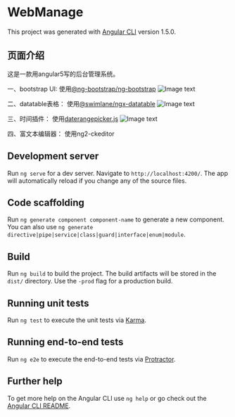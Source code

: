 # WebManage

This project was generated with [Angular CLI](https://github.com/angular/angular-cli) version 1.5.0.

## 页面介绍
这是一款用angular5写的后台管理系统。

一、bootstrap UI: 使用[@ng-bootstrap/ng-bootstrap](https://github.com/ng-bootstrap/ng-bootstrap)
![Image text](https://github.com/LijUpiNg/Ng5-Manage/blob/master/src/assets/ex-img/login.png)

二、datatable表格： 使用[@swimlane/ngx-datatable](https://github.com/swimlane/ngx-datatable)
![Image text](https://github.com/LijUpiNg/Ng5-Manage/blob/master/src/assets/ex-img/datatable.png)

三、时间插件： 使用[daterangepicker.js](http://www.daterangepicker.com/#ex2)
![Image text](https://github.com/LijUpiNg/Ng5-Manage/blob/master/src/assets/ex-img/daterangepicker.png)

四、富文本编辑器：  使用ng2-ckeditor
## Development server

Run `ng serve` for a dev server. Navigate to `http://localhost:4200/`. The app will automatically reload if you change any of the source files.

## Code scaffolding

Run `ng generate component component-name` to generate a new component. You can also use `ng generate directive|pipe|service|class|guard|interface|enum|module`.

## Build

Run `ng build` to build the project. The build artifacts will be stored in the `dist/` directory. Use the `-prod` flag for a production build.

## Running unit tests

Run `ng test` to execute the unit tests via [Karma](https://karma-runner.github.io).

## Running end-to-end tests

Run `ng e2e` to execute the end-to-end tests via [Protractor](http://www.protractortest.org/).

## Further help

To get more help on the Angular CLI use `ng help` or go check out the [Angular CLI README](https://github.com/angular/angular-cli/blob/master/README.md).

